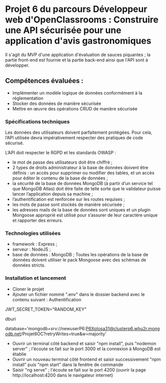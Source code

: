 # Projet 6 du parcours Développeur web d'OpenClassrooms : Construire une API sécurisée pour une application d'avis gastronomiques

Il s'agit du MVP d'une application d'évaluation de sauces piquantes ; la partie front-end est fournie et la partie back-end ainsi que l'API sont à développer.


## Compétences évaluées :
- Implémenter un modèle logique de données conformément à la réglementation
- Stocker des données de manière sécurisée
- Mettre en œuvre des opérations CRUD de manière sécurisée

### Spécifications techniques

Les données des utilisateurs doivent parfaitement protégées.
Pour cela, l’API utilisée devra impérativement respecter des pratiques de code sécurisé.

L’API doit respecter le RGPD et les standards OWASP :
- le mot de passe des utilisateurs doit être chiffré ;
- 2 types de droits administrateur à la base de données doivent être définis : un accès
pour supprimer ou modifier des tables, et un accès pour éditer le contenu de la base
de données ;
- la sécurité de la base de données MongoDB (à partir d’un service tel que MongoDB
Atlas) doit être faite de telle sorte que le validateur puisse lancer l’application depuis
sa machine ;
- l’authentification est renforcée sur les routes requises ;
- les mots de passe sont stockés de manière sécurisée ;
- les adresses mails de la base de données sont uniques et un plugin Mongoose
approprié est utilisé pour s’assurer de leur caractère unique et rapporter des erreurs.

### Technologies utilisées 

- framework : Express ;
- serveur : NodeJS ;
- base de données : MongoDB ;
Toutes les opérations de la base de données doivent utiliser le pack Mongoose avec
des schémas de données stricts.

### Installation et lancement

- Cloner le projet
- Ajouter un fichier nommé ".env" dans le dossier backend avec le contenu suivant :
  Authentification
  
JWT_SECRET_TOKEN="RANDOM_KEY"

  dburi
  
database='mongodb+srv://newuserP6:P6Xolosa31@clusterp6.whu2r.mongodb.net/Projet6OC?retryWrites=true&w=majority'
- Ouvrir un terminal côté backend et saisir "npm install", puis "nodemon server" ; l'écoute se fait sur le port 3000 et la connexion à MongoDB est établie
- Ouvrir un nouveau terminal côté frontend et saisir successivement "npm install" puis "npm start" dans la fenêtre de commande
- Saisir "ng serve" ; l'écoute se fait sur le port 4200 (ouvrir la page http://localhost:4200 dans le navigateur internet)

